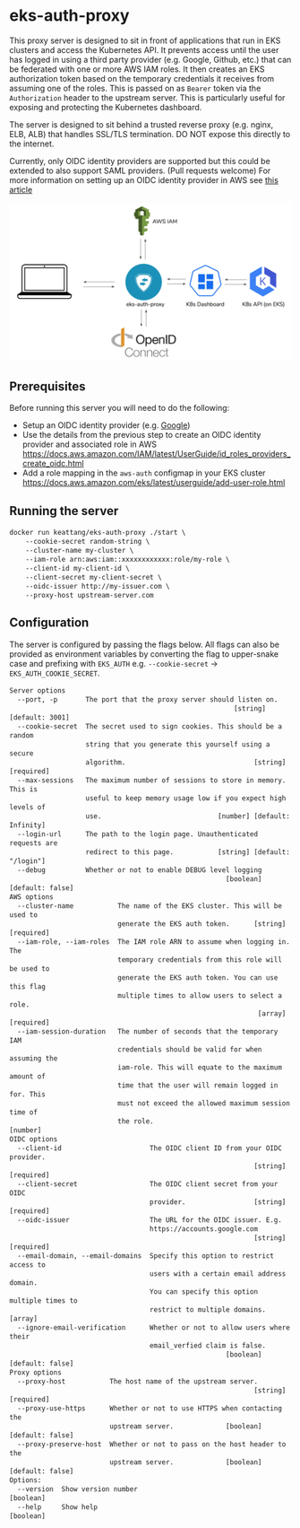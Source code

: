 # eks-auth-proxy

This proxy server is designed to sit in front of applications that run in EKS clusters and access the Kubernetes API. It prevents access until the user has logged in using a third party provider (e.g. Google, Github, etc.) that can be federated with one or more AWS IAM roles. It then creates an EKS authorization token based on the temporary credentials it receives from assuming one of the roles. This is passed on as `Bearer` token via the `Authorization` header to the upstream server. This is particularly useful for exposing and protecting the Kubernetes dashboard.

The server is designed to sit behind a trusted reverse proxy (e.g. nginx, ELB, ALB) that handles SSL/TLS termination. DO NOT expose this directly to the internet.

Currently, only OIDC identity providers are supported but this could be extended to also support SAML providers. (Pull requests welcome) For more information on setting up an OIDC identity provider in AWS see [this article](https://docs.aws.amazon.com/IAM/latest/UserGuide/id_roles_providers_create_oidc.html)

![alt text](./images/architecture.png 'Architecture Diagram')

## Prerequisites

Before running this server you will need to do the following:

-   Setup an OIDC identity provider (e.g. [Google](https://developers.google.com/identity/protocols/OpenIDConnect))
-   Use the details from the previous step to create an OIDC identity provider and associated role in AWS https://docs.aws.amazon.com/IAM/latest/UserGuide/id_roles_providers_create_oidc.html
-   Add a role mapping in the `aws-auth` configmap in your EKS cluster https://docs.aws.amazon.com/eks/latest/userguide/add-user-role.html

## Running the server

```
docker run keattang/eks-auth-proxy ./start \
    --cookie-secret random-string \
    --cluster-name my-cluster \
    --iam-role arn:aws:iam::xxxxxxxxxxxx:role/my-role \
    --client-id my-client-id \
    --client-secret my-client-secret \
    --oidc-issuer http://my-issuer.com \
    --proxy-host upstream-server.com
```

## Configuration

The server is configured by passing the flags below. All flags can also be provided as environment
variables by converting the flag to upper-snake case and prefixing with `EKS_AUTH` e.g. `--cookie-secret` -> `EKS_AUTH_COOKIE_SECRET`.

```
Server options
  --port, -p       The port that the proxy server should listen on.
                                                        [string] [default: 3001]
  --cookie-secret  The secret used to sign cookies. This should be a random
                   string that you generate this yourself using a secure
                   algorithm.                                [string] [required]
  --max-sessions   The maximum number of sessions to store in memory. This is
                   useful to keep memory usage low if you expect high levels of
                   use.                             [number] [default: Infinity]
  --login-url      The path to the login page. Unauthenticated requests are
                   redirect to this page.           [string] [default: "/login"]
  --debug          Whether or not to enable DEBUG level logging
                                                      [boolean] [default: false]
AWS options
  --cluster-name           The name of the EKS cluster. This will be used to
                           generate the EKS auth token.      [string] [required]
  --iam-role, --iam-roles  The IAM role ARN to assume when logging in. The
                           temporary credentials from this role will be used to
                           generate the EKS auth token. You can use this flag
                           multiple times to allow users to select a role.
                                                              [array] [required]
  --iam-session-duration   The number of seconds that the temporary IAM
                           credentials should be valid for when assuming the
                           iam-role. This will equate to the maximum amount of
                           time that the user will remain logged in for. This
                           must not exceed the allowed maximum session time of
                           the role.                                    [number]
OIDC options
  --client-id                      The OIDC client ID from your OIDC provider.
                                                             [string] [required]
  --client-secret                  The OIDC client secret from your OIDC
                                   provider.                 [string] [required]
  --oidc-issuer                    The URL for the OIDC issuer. E.g.
                                   https://accounts.google.com
                                                             [string] [required]
  --email-domain, --email-domains  Specify this option to restrict access to
                                   users with a certain email address domain.
                                   You can specify this option multiple times to
                                   restrict to multiple domains.         [array]
  --ignore-email-verification      Whether or not to allow users where their
                                   email_verfied claim is false.
                                                      [boolean] [default: false]
Proxy options
  --proxy-host           The host name of the upstream server.
                                                             [string] [required]
  --proxy-use-https      Whether or not to use HTTPS when contacting the
                         upstream server.             [boolean] [default: false]
  --proxy-preserve-host  Whether or not to pass on the host header to the
                         upstream server.             [boolean] [default: false]
Options:
  --version  Show version number                                       [boolean]
  --help     Show help                                                 [boolean]
```
